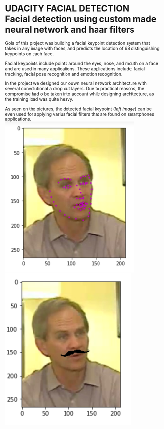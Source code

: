 # UDACITY FACIAL DETECTION <br>Facial detection using custom made neural network and haar filters

Gola of this project was building a facial keypoint detection system that takes in any image with faces, and predicts the location of 68 distinguishing keypoints on each face.

Facial keypoints include points around the eyes, nose, and mouth on a face and are used in many applications. These applications include: facial tracking, facial pose recognition and emotion recognition. 

In the project we designed our ouwn neural network architecture with several convolutional a drop out layers. Due to practical reasons, the compromise had o be taken into account while designing architecture, as the training load was quite heavy.

As seen on the pictures, the detected facial keypoint (<i>left image</i>) can be even used for applying varius facial filters that are found on smartphones applications. <br>
<img src="https://github.com/koles289/Udacity_facial_detection/blob/master/Face_keypoints.png " width="420"> <img src="https://github.com/koles289/Udacity_facial_detection/blob/master/Face_filter.png" width="410">

